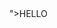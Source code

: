 <h1 style="padding: 10px; background: url('https://media.tenor.com/l1n7Y5H94KMAAAAC/datamoshing-letsglitchit.gif'); background-size: cover;
  background-position: center;
  -webkit-background-clip: text;
  color: #00000000;
  text-transform: uppercase;
  font-size: 8rem;
  font-weight: 900;
	font-family: 'Righteous', cursive;
  letter-spacing: 1px;
  -webkit-user-select: none;
     -moz-user-select: none;
      -ms-user-select: none;
          user-select: none;
  text-align: center;">HELLO</h1>">HELLO</h1>
